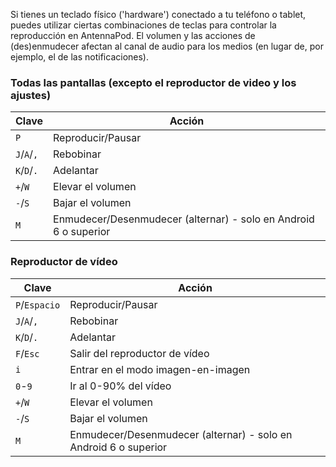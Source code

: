 Si tienes un teclado físico ('hardware') conectado a tu teléfono o tablet,
puedes utilizar ciertas combinaciones de teclas para controlar la reproducción
en AntennaPod. El volumen y las acciones de (des)enmudecer afectan al canal de
audio para los medios (en lugar de, por ejemplo, el de las notificaciones).

### Todas las pantallas (excepto el reproductor de video y los ajustes)

| Clave | Acción |
| --- | --- |
| `P` | Reproducir/Pausar |
| `J`/`A`/`,` | Rebobinar |
| `K`/`D`/`.` | Adelantar |
| `+`/`W` | Elevar el volumen |
| `-`/`S` | Bajar el volumen |
| `M` | Enmudecer/Desenmudecer (alternar) - solo en Android 6 o superior |

### Reproductor de vídeo

| Clave | Acción |
| --- | --- |
| `P`/`Espacio` | Reproducir/Pausar |
| `J`/`A`/`,` | Rebobinar |
| `K`/`D`/`.` | Adelantar |
| `F`/`Esc` | Salir del reproductor de vídeo |
| `i` | Entrar en el modo imagen-en-imagen |
| `0`-`9` | Ir al 0-90% del vídeo |
| `+`/`W` | Elevar el volumen |
| `-`/`S` | Bajar el volumen |
| `M` | Enmudecer/Desenmudecer (alternar) - solo en Android 6 o superior |
